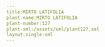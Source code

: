 ```yaml
---
title:MIRTO LATIFOLIA
plant-name:MIRTO LATIFOLIA
plant-number:127
plant-xml:/assets/xml/plant127.xml
layout:single-xml
---
```

